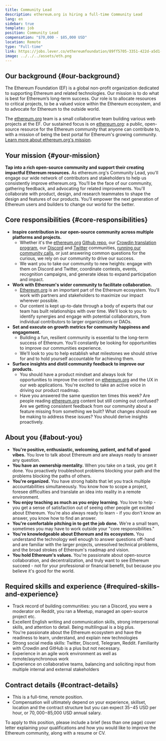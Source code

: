 ```yaml
---
title: Community Lead
description: ethereum.org is hiring a full-time Community Lead
lang: en
sidebar: true
template: job
position: Community Lead
compensation: "$70,000 - $85,000 USD"
location: Remote
type: "Full-time"
link: https://jobs.lever.co/ethereumfoundation/89ff5705-3351-422d-a5d1-b0805e95edec
image: ../../../assets/eth.png
---
```


## Our background {#our-background}

The Ethereum Foundation (EF) is a global non-profit organization dedicated to supporting Ethereum and related technologies. Our mission is to do what is best for Ethereum’s long-term success. Our role is to allocate resources to critical projects, to be a valued voice within the Ethereum ecosystem, and to advocate for Ethereum to the outside world.

The [ethereum.org](http://ethereum.org/) team is a small collaborative team building various web projects at the EF. Our sustained focus is on [ethereum.org](http://ethereum.org/): a public, open-source resource for the Ethereum community that anyone can contribute to, with a mission of being the best portal for Ethereum's growing community. [Learn more about ethereum.org's mission](https://ethereum.org/en/about/#mission).

## Your mission {#your-mission}

**Tap into a rich open-source community and support their creating impactful Ethereum resources.** As ethereum.org's Community Lead, you'll engage our wide network of contributors and stakeholders to help us consistently improve ethereum.org. You’ll be the face of our community, gathering feedback, and advocating for related improvements. You'll collaborate with product, design, and research teammates to shape the design and features of our products. You'll empower the next generation of Ethereum users and builders to change our world for the better.

## Core responsibilities {#core-responsibilities}

- **Inspire contribution in our open-source community across multiple platforms and projects.**
  - Whether it's the [ethereum.org](http://ethereum.org/) [Github repo](https://github.com/ethereum/ethereum-org-website), our [Crowdin translation program](https://crowdin.com/project/ethereumfoundation), our [Discord](https://ethereum.org/discord/) and [Twitter](https://twitter.com/ethdotorg) communities, [running our community calls](https://www.youtube.com/watch?v=AI0p4e0dMuU&list=PLaM7G4Llrb7xy0mlM4uOtm4hAbtByFGTM&index=2), or just answering common questions for the curious, we rely on our community to drive our success.
  - We want you to take our community to new heights: engage with them on Discord and Twitter, coordinate contests, events, recognition campaigns, and generate ideas to expand participation and impact.
- **Work with Ethereum's wider community to facilitate collaboration.**
  - [Ethereum.org](http://ethereum.org/) is an important part of the Ethereum ecosystem. You'll work with partners and stakeholders to maximize our impact wherever possible.
  - Our content is kept up-to-date through a body of experts that our team has built relationships with over time. We’ll look to you to identify synergies and engage with potential collaborators, from individual contributors to larger organizations or DAOs.
- **Set and execute on growth metrics for community happiness and engagement.**
  - Building a fun, resilient community is essential to the long-term success of Ethereum. You’ll constantly be looking for opportunities to improve our communities experience.
  - We'll look to you to help establish what milestones we should strive for and to hold yourself accountable for achieving them.
- **Surface insights and distil community feedback to improve our products.**
  - You should have a product mindset and always look for opportunities to improve the content on [ethereum.org](http://ethereum.org/) and the UX in our web applications. You're excited to take an active voice in driving our product roadmap.
  - Have you answered the same question ten times this week? Are people reading [ethereum.org](http://ethereum.org/) content but still coming out confused? Are we getting consistent feedback from our community about a feature missing from something we built? What changes should we be making to address these issues? You should derive insights proactively.

## About you {#about-you}

- **You're positive, enthusiastic, welcoming, patient, and full of good vibes.** You love to talk about Ethereum and are always ready to answer any question.
- **You have an ownership mentality.** When you take on a task, you get it done. You proactively troubleshoot problems blocking your path and the problems blocking the paths of others.
- **You're organized.** You have strong habits that let you track multiple accountabilities simultaneously. You know how to scope a project, foresee difficulties and translate an idea into reality in a remote environment.
- **You enjoy teaching as much as you enjoy learning**. You love to help - you get a sense of satisfaction out of seeing other people get excited about Ethereum. You're also always ready to learn - if you don't know an answer, you know how to find an answer.
- **You're comfortable pitching in to get the job done.** We're a small team, sometimes you may have to work outside your "core responsibilities."
- **You're knowledgeable about Ethereum and its ecosystem.** You understand the technology well enough to answer questions off-hand and are familiar with the larger projects, unresolved technical problems, and the broad strokes of Ethereum's roadmap and vision.
- **You hold Ethereum's values.** You're passionate about open-source collaboration, and decentralization, and truly want to see Ethereum succeed - not for your professional or financial benefit, but because you believe it's good for the world.

## Required skills and experience {#required-skills-and-experience}

- Track record of building communities: you ran a Discord, you were a moderator on Reddit, you ran a Meetup, managed an open-source project etc.
- Excellent English writing and communication skills, strong interpersonal skills, and attention to detail. Being multilingual is a big plus.
- You're passionate about the Ethereum ecosystem and have the readiness to learn, understand, and explain new technologies
- Strong social media skills: Twitter, Discord, Telegram, Reddit. Familiarity with Crowdin and GitHub is a plus but not necessary.
- Experience in an agile work environment as well as remote/asynchronous work
- Experience on collaborative teams, balancing and soliciting input from multiple internal and external stakeholders

## Contract details {#contract-details}

- This is a full-time, remote position.
- Compensation will ultimately depend on your experience, skillset, location and the contract structure but you can expect $35-$45 USD per hour, or $70,000-$85,000 USD annual salary.

To apply to this position, please include a brief (less than one page) cover letter explaining your qualifications and how you would like to improve the Ethereum community, along with a resume or CV.
